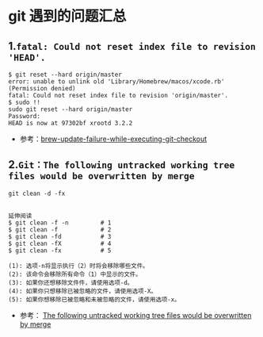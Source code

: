 # git 遇到的问题汇总


## 1.`fatal: Could not reset index file to revision 'HEAD'.`
```
$ git reset --hard origin/master
error: unable to unlink old 'Library/Homebrew/macos/xcode.rb' (Permission denied)
fatal: Could not reset index file to revision 'origin/master'.
$ sudo !!
sudo git reset --hard origin/master
Password:
HEAD is now at 97302bf xrootd 3.2.2
```

- 参考：[brew-update-failure-while-executing-git-checkout](https://stackoverflow.com/questions/9370552/brew-update-failure-while-executing-git-checkout)

## 2.`Git：The following untracked working tree files would be overwritten by merge`

```
git clean -d -fx


延伸阅读
$ git clean -f -n         # 1
$ git clean -f            # 2
$ git clean -fd           # 3
$ git clean -fX           # 4
$ git clean -fx           # 5

(1): 选项-n将显示执行（2）时将会移除哪些文件。
(2): 该命令会移除所有命令（1）中显示的文件。
(3): 如果你还想移除文件件，请使用选项-d。
(4): 如果你只想移除已被忽略的文件，请使用选项-X。
(5): 如果你想移除已被忽略和未被忽略的文件，请使用选项-x。
```
- 参考： [The following untracked working tree files would be overwritten by merge](https://www.jianshu.com/p/7b1c58e0a9ef)
